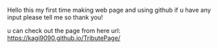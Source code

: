 Hello this my first time making web page and using github
if u have any input please tell me so
thank you!

u can check out the page from here url: 
https://kagi9090.github.io/TributePage/